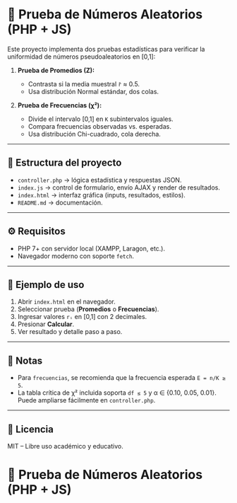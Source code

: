 # 🎲 Prueba de Números Aleatorios (PHP + JS)

Este proyecto implementa dos pruebas estadísticas para verificar la uniformidad de números pseudoaleatorios en [0,1]:

1. **Prueba de Promedios (Z):**
   - Contrasta si la media muestral `r̄` ≈ 0.5.
   - Usa distribución Normal estándar, dos colas.

2. **Prueba de Frecuencias (χ²):**
   - Divide el intervalo [0,1] en `K` subintervalos iguales.
   - Compara frecuencias observadas vs. esperadas.
   - Usa distribución Chi-cuadrado, cola derecha.

---

## 🚀 Estructura del proyecto
- `controller.php` → lógica estadística y respuestas JSON.
- `index.js` → control de formulario, envío AJAX y render de resultados.
- `index.html` → interfaz gráfica (inputs, resultados, estilos).
- `README.md` → documentación.

---

## ⚙️ Requisitos
- PHP 7+ con servidor local (XAMPP, Laragon, etc.).
- Navegador moderno con soporte `fetch`.

---

## 🧪 Ejemplo de uso
1. Abrir `index.html` en el navegador.
2. Seleccionar prueba (**Promedios** o **Frecuencias**).
3. Ingresar valores `rᵢ` en [0,1] con 2 decimales.
4. Presionar **Calcular**.
5. Ver resultado y detalle paso a paso.

---

## 📖 Notas
- Para `frecuencias`, se recomienda que la frecuencia esperada `E = n/K ≥ 5`.
- La tabla crítica de χ² incluida soporta `df ≤ 5` y α ∈ {0.10, 0.05, 0.01}.  
  Puede ampliarse fácilmente en `controller.php`.

---

## 📜 Licencia
MIT – Libre uso académico y educativo.
# 🎲 Prueba de Números Aleatorios (PHP + JS)
